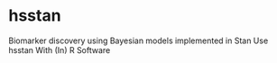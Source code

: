 # hsstan
Biomarker discovery using Bayesian models implemented in Stan Use hsstan With (In) R Software
